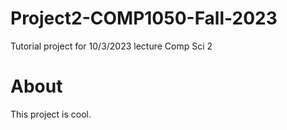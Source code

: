 # Project2-COMP1050-Fall-2023
Tutorial project for 10/3/2023 lecture Comp Sci 2
# About
This project is cool.
